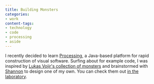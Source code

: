 ```yaml
---
title: Building Monsters
categories:
- work
content-tags:
- technology
- code
- processing
- aside
---
```


I recently decided to learn [Processing][1], a Java-based platform for rapid construction of visual software.  Surfing about for example code, I was inspired by [Lukas Vojir's collection of monsters][2] and brainstormed with [Shannon][3] to design one of my own.  You can check them out [in the laboratory][4].

   [1]: http://processing.org/
   [2]: http://rmx.cz/monsters/
   [3]: http://www.shannonethomas.com/
   [4]: /projects/fur/
